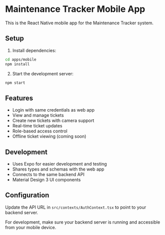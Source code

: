 # Maintenance Tracker Mobile App

This is the React Native mobile app for the Maintenance Tracker system.

## Setup

1. Install dependencies:
```bash
cd apps/mobile
npm install
```

2. Start the development server:
```bash
npm start
```

## Features

- Login with same credentials as web app
- View and manage tickets
- Create new tickets with camera support
- Real-time ticket updates
- Role-based access control
- Offline ticket viewing (coming soon)

## Development

- Uses Expo for easier development and testing
- Shares types and schemas with the web app
- Connects to the same backend API
- Material Design 3 UI components

## Configuration

Update the API URL in `src/contexts/AuthContext.tsx` to point to your backend server.

For development, make sure your backend server is running and accessible from your mobile device.